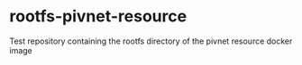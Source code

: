 # rootfs-pivnet-resource
Test repository containing the rootfs directory of the pivnet resource docker image
